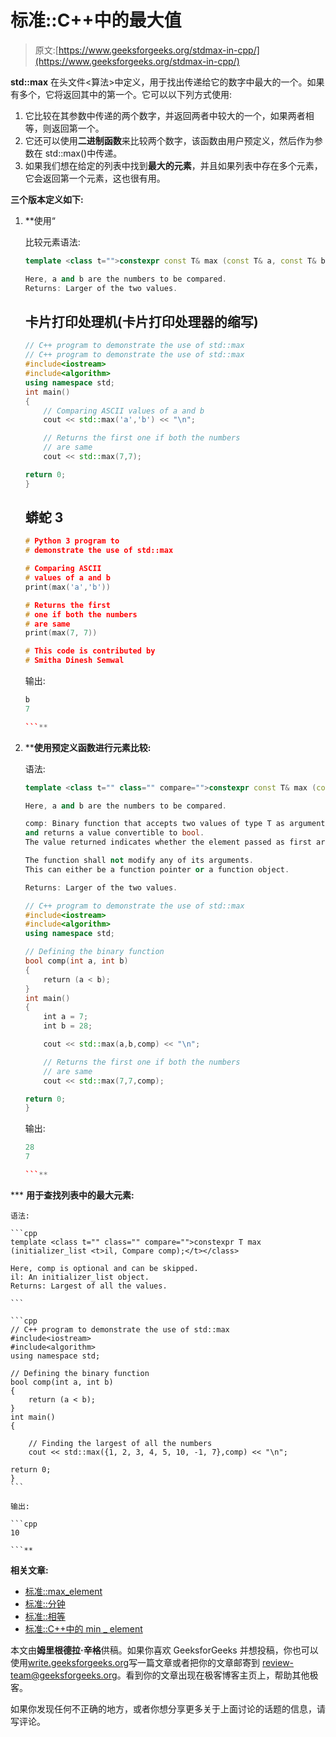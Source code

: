 # 标准::C++中的最大值

> 原文:[https://www.geeksforgeeks.org/stdmax-in-cpp/](https://www.geeksforgeeks.org/stdmax-in-cpp/)

**std::max** 在头文件<算法>中定义，用于找出传递给它的数字中最大的一个。如果有多个，它将返回其中的第一个。它可以以下列方式使用:

1.  它比较在其参数中传递的两个数字，并返回两者中较大的一个，如果两者相等，则返回第一个。
2.  它还可以使用**二进制函数**来比较两个数字，该函数由用户预定义，然后作为参数在 std::max()中传递。
3.  如果我们想在给定的列表中找到**最大的元素**，并且如果列表中存在多个元素，它会返回第一个元素，这也很有用。

**三个版本定义如下:**

1.  **使用“

    比较元素语法:

    ```cpp
    template <class t="">constexpr const T& max (const T& a, const T& b);</class>

    Here, a and b are the numbers to be compared.
    Returns: Larger of the two values.

    ```

    ## 卡片打印处理机(卡片打印处理器的缩写)

    ```cpp
    // C++ program to demonstrate the use of std::max
    // C++ program to demonstrate the use of std::max
    #include<iostream>
    #include<algorithm>
    using namespace std;
    int main()
    {
        // Comparing ASCII values of a and b
        cout << std::max('a','b') << "\n";

        // Returns the first one if both the numbers
        // are same
        cout << std::max(7,7);

    return 0;
    } 
    ```

    ## 蟒蛇 3

    ```cpp
    # Python 3 program to
    # demonstrate the use of std::max

    # Comparing ASCII
    # values of a and b
    print(max('a','b'))

    # Returns the first
    # one if both the numbers
    # are same
    print(max(7, 7))

    # This code is contributed by 
    # Smitha Dinesh Semwal
    ```

    输出:

    ```cpp
    b
    7

    ```** 
2.  ****使用预定义函数进行元素比较:**

    语法:

    ```cpp
    template <class t="" class="" compare="">constexpr const T& max (const T& a, const T& b, Compare comp);</class>

    Here, a and b are the numbers to be compared.

    comp: Binary function that accepts two values of type T as arguments, 
    and returns a value convertible to bool.
    The value returned indicates whether the element passed as first argument is considered less than the second.

    The function shall not modify any of its arguments.
    This can either be a function pointer or a function object.

    Returns: Larger of the two values.

    ```

    ```cpp
    // C++ program to demonstrate the use of std::max
    #include<iostream>
    #include<algorithm>
    using namespace std;

    // Defining the binary function
    bool comp(int a, int b)
    {
        return (a < b);
    }
    int main()
    {
        int a = 7;
        int b = 28;

        cout << std::max(a,b,comp) << "\n";

        // Returns the first one if both the numbers
        // are same
        cout << std::max(7,7,comp);

    return 0;
    } 
    ```

    输出:

    ```cpp
    28
    7

    ```** 
***   **用于查找列表中的最大元素:**

    语法:

    ```cpp
    template <class t="" class="" compare="">constexpr T max (initializer_list <t>il, Compare comp);</t></class>

    Here, comp is optional and can be skipped.
    il: An initializer_list object.
    Returns: Largest of all the values.

    ```

    ```cpp
    // C++ program to demonstrate the use of std::max
    #include<iostream>
    #include<algorithm>
    using namespace std;

    // Defining the binary function
    bool comp(int a, int b)
    {
        return (a < b);
    }
    int main()
    {

        // Finding the largest of all the numbers
        cout << std::max({1, 2, 3, 4, 5, 10, -1, 7},comp) << "\n";

    return 0;
    } 
    ```

    输出:

    ```cpp
    10

    ```** 

**相关文章:**

*   [标准::max_element](https://www.geeksforgeeks.org/stdmax_element-in-cpp/)
*   [标准::分钟](https://www.geeksforgeeks.org/stdmin-in-cpp/)
*   [标准::相等](https://www.geeksforgeeks.org/stdequal-in-cpp/)
*   [标准::C++中的 min _ element](https://www.geeksforgeeks.org/stdmin_element-in-cpp/)

本文由**姆里根德拉·辛格**供稿。如果你喜欢 GeeksforGeeks 并想投稿，你也可以使用[write.geeksforgeeks.org](http://www.write.geeksforgeeks.org)写一篇文章或者把你的文章邮寄到 review-team@geeksforgeeks.org。看到你的文章出现在极客博客主页上，帮助其他极客。

如果你发现任何不正确的地方，或者你想分享更多关于上面讨论的话题的信息，请写评论。